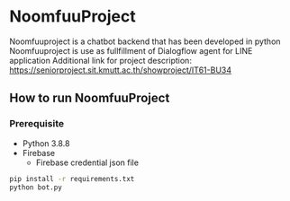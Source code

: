# NoomfuuProject
Noomfuuproject is a chatbot backend that has been developed in python  
Noomfuuproject is use as fullfillment of Dialogflow agent for LINE application
Additional link for project description: https://seniorproject.sit.kmutt.ac.th/showproject/IT61-BU34
## How to run NoomfuuProject

### Prerequisite

* Python 3.8.8  
* Firebase  
  - Firebase credential json file

```bash
pip install -r requirements.txt
python bot.py
```
